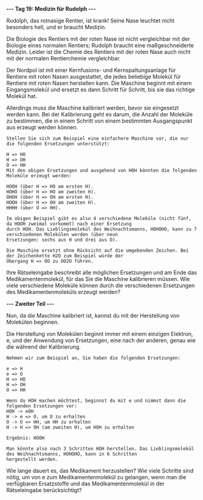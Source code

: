**--- Tag 19: Medizin für Rudolph ---**

Rudolph, das rotnasige Rentier, ist krank! Seine Nase leuchtet nicht besonders hell, und er braucht Medizin.

Die Biologie des Rentiers mit der roten Nase ist nicht vergleichbar mit der Biologie eines normalen Rentiers; Rudolph
braucht eine maßgeschneiderte Medizin. Leider ist die Chemie des Rentiers mit der roten Nase auch nicht mit der normalen
Rentierchemie vergleichbar.

Der Nordpol ist mit einer Kernfusions- und Kernspaltungsanlage für Rentiere mit roten Nasen ausgestattet, die jedes
beliebige Molekül für Rentiere mit roten Nasen herstellen kann. Die Maschine beginnt mit einem Eingangsmolekül und
ersetzt es dann Schritt für Schritt, bis sie das richtige Molekül hat.

Allerdings muss die Maschine kalibriert werden, bevor sie eingesetzt werden kann. Bei der Kalibrierung geht es darum,
die Anzahl der Moleküle zu bestimmen, die in einem Schritt von einem bestimmten Ausgangspunkt aus erzeugt werden können.

```
Stellen Sie sich zum Beispiel eine einfachere Maschine vor, die nur die folgenden Ersetzungen unterstützt:

H => HO
H => OH
O => HH
Mit den obigen Ersetzungen und ausgehend von HOH könnten die folgenden Moleküle erzeugt werden:

HOOH (über H => HO am ersten H).
HOHO (über H => HO am zweiten H).
OHOH (über H => OH am ersten H).
HOOH (über H => OH am zweiten H).
HHHH (über O => HH).

Im obigen Beispiel gibt es also 4 verschiedene Moleküle (nicht fünf, da HOOH zweimal vorkommt) nach einer Ersetzung 
durch HOH. Das Lieblingsmolekül des Weihnachtsmanns, HOHOHO, kann zu 7 verschiedenen Molekülen werden (über neun 
Ersetzungen: sechs aus H und drei aus O).

Die Maschine ersetzt ohne Rücksicht auf die umgebenden Zeichen. Bei der Zeichenkette H2O zum Beispiel würde der 
Übergang H => OO zu OO2O führen.
```

Ihre Rätseleingabe beschreibt alle möglichen Ersetzungen und am Ende das Medikamentenmolekül, für das Sie die Maschine
kalibrieren müssen. Wie viele verschiedene Moleküle können durch die verschiedenen Ersetzungen des Medikamentenmoleküls
erzeugt werden?

**--- Zweiter Teil ---**

Nun, da die Maschine kalibriert ist, kannst du mit der Herstellung von Molekülen beginnen.

Die Herstellung von Molekülen beginnt immer mit einem einzigen Elektron, e, und der Anwendung von Ersetzungen, eine nach
der anderen, genau wie die während der Kalibrierung.

```
Nehmen wir zum Beispiel an, Sie haben die folgenden Ersetzungen:

e => H
e => O
H => HO
H => OH
O => HH

Wenn du HOH machen möchtest, beginnst du mit e und nimmst dann die folgenden Ersetzungen vor:
HOH -> eOH
H -> e => O, um O zu erhalten
O -> O => HH, um HH zu erhalten
H -> H => OH (am zweiten H), um HOH zu erhalten

Ergebnis: HOOH

Man könnte also nach 3 Schritten HOH herstellen. Das Lieblingsmolekül des Weihnachtsmanns, HOHOHO, kann in 6 Schritten
hergestellt werden.
```

Wie lange dauert es, das Medikament herzustellen? Wie viele Schritte sind nötig, um von e zum Medikamentenmolekül zu
gelangen, wenn man die verfügbaren Ersatzstoffe und das Medikamentenmolekül in der Rätseleingabe berücksichtigt?
